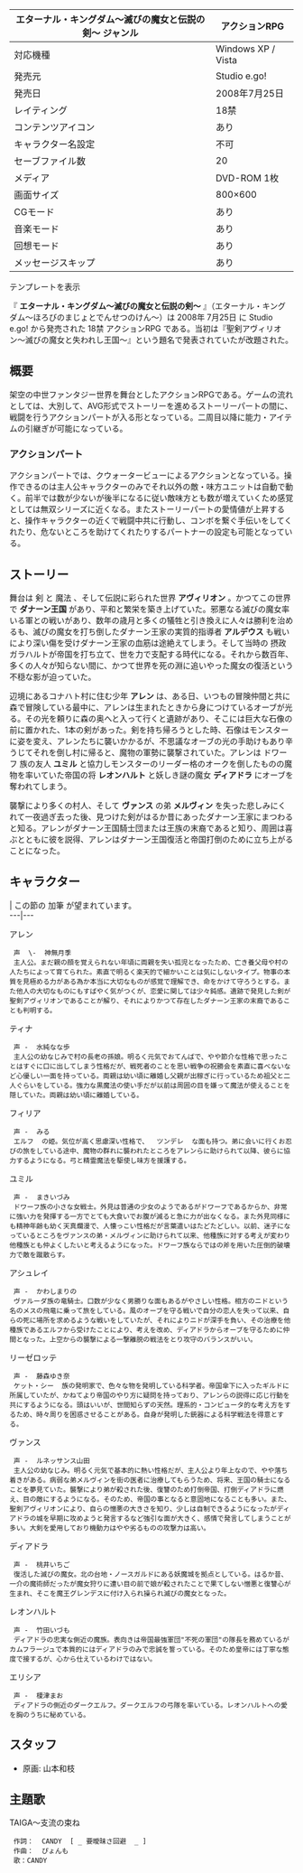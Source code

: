 エターナル・キングダム〜滅びの魔女と伝説の剣〜  ジャンル  |  アクションRPG   
---|---  
対応機種  |  Windows  XP  /  Vista   
発売元  |  Studio e.go!   
発売日  |  2008年7月25日   
レイティング  |  18禁   
コンテンツアイコン  |  あり   
キャラクター名設定  |  不可   
セーブファイル数  |  20   
メディア  |  DVD-ROM 1枚   
画面サイズ  |  800×600   
CGモード  |  あり   
音楽モード  |  あり   
回想モード  |  あり   
メッセージスキップ  |  あり   
テンプレートを表示  
  
『 **エターナル・キングダム〜滅びの魔女と伝説の剣〜** 』（エターナル・キングダム〜ほろびのまじょとでんせつのけん〜）は  2008年  7月25日
に  Studio e.go!  から発売された  18禁  アクションRPG
である。当初は『聖剣アヴィリオン〜滅びの魔女と失われし王国〜』という題名で発表されていたが改題された。

##  概要  

架空の中世ファンタジー世界を舞台としたアクションRPGである。ゲームの流れとしては、大別して、AVG形式でストーリーを進めるストーリーパートの間に、戦闘を行うアクションパートが入る形となっている。二周目以降に能力・アイテムの引継ぎが可能になっている。

###  アクションパート  

アクションパートでは、クウォータービューによるアクションとなっている。操作できるのは主人公キャラクターのみでそれ以外の敵・味方ユニットは自動で動く。前半では数が少ないが後半になるに従い敵味方とも数が増えていくため感覚としては無双シリーズに近くなる。またストーリーパートの愛情値が上昇すると、操作キャラクターの近くで戦闘中共に行動し、コンボを繋ぐ手伝いをしてくれたり、危ないところを助けてくれたりするパートナーの設定も可能となっている。

##  ストーリー  

舞台は  剣  と  魔法  、そして伝説に彩られた世界 **アヴィリオン** 。かつてこの世界で **ダナーン王国**
があり、平和と繁栄を築き上げていた。邪悪なる滅びの魔女率いる軍との戦いがあり、数年の歳月と多くの犠牲と引き換えに人々は勝利を治めるも、滅びの魔女を打ち倒したダナーン王家の実質的指導者
**アルデウス** も戦いにより深い傷を受けダナーン王家の血筋は途絶えてしまう。そして当時の  摂政
ガラハルトが帝国を打ち立て、世を力で支配する時代になる。それから数百年、多くの人々が知らない間に、かつて世界を死の淵に追いやった魔女の復活という不穏な影が迫っていた。

辺境にあるコナハト村に住む少年 **アレン**
は、ある日、いつもの冒険仲間と共に森で冒険している最中に、アレンは生まれたときから身につけているオーブが光る。その光を頼りに森の奥へと入って行くと遺跡があり、そこには巨大な石像の前に置かれた、1本の剣があった。剣を持ち帰ろうとした時、石像はモンスターに姿を変え、アレンたちに襲いかかるが、不思議なオーブの光の手助けもあり辛うじてそれを倒し村に帰ると、魔物の軍勢に襲撃されていた。アレンは
ドワーフ  族の友人 **ユミル** と協力しモンスターのリーダー格のオークを倒したものの魔物を率いていた帝国の将 **レオンハルト** と妖しき謎の魔女
**ディアドラ** にオーブを奪われてしまう。

襲撃により多くの村人、そして **ヴァンス** の弟 **メルヴィン**
を失った悲しみにくれて一夜過ぎ去った後、見つけた剣がはるか昔にあったダナーン王家にまつわると知る。アレンがダナーン王国騎士団または王族の末裔であると知り、周囲は喜ぶとともに彼を説得、アレンはダナーン王国復活と帝国打倒のために立ち上がることになった。

##  キャラクター  

|  この節の  加筆  が望まれています。  
---|---  
  
アレン

     声  \-  神無月季 
     主人公。まだ親の顔を覚えられない年頃に両親を失い孤児となったため、亡き養父母や村の人たちによって育てられた。素直で明るく楽天的で細かいことは気にしないタイプ。物事の本質を見極める力がある為か本当に大切なものが感覚で理解でき、命をかけて守ろうとする。また他人の大切なものにもすばやく気がつくが、恋愛に関しては少々鈍感。遺跡で発見した剣が聖剣アヴィリオンであることが解り、それによりかつて存在したダナーン王家の末裔であることも判明する。 
ティナ

     声 -  水純なな歩 
     主人公の幼なじみで村の長老の孫娘。明るく元気でおてんばで、やや節介な性格で思ったことはすぐに口に出してしまう性格だが、戦死者のことを思い戦争の祝勝会を素直に喜べないなど心優しい一面を持っている。両親は幼い頃に離婚し父親が出稼ぎに行っているため祖父と二人ぐらいをしている。強力な黒魔法の使い手だが以前は周囲の目を嫌って魔法が使えることを隠していた。両親は幼い頃に離婚している。 
フィリア

     声 -  みる 
     エルフ  の姫。気位が高く思慮深い性格で、  ツンデレ  な面も持つ。弟に会いに行くお忍びの旅をしている途中、魔物の群れに襲われたところをアレンらに助けられて以降、彼らに協力するようになる。弓と精霊魔法を駆使し味方を援護する。 
ユミル

     声 -  まきいづみ 
     ドワーフ族の小さな女戦士。外見は普通の少女のようであるがドワーフであるからか、非常に強い力を発揮する一方でとても大食いでお腹が減ると急に力が出なくなる。また外見同様にも精神年齢も幼く天真爛漫で、人懐っこい性格だが言葉遣いはたどたどしい。以前、迷子になっているところをヴァンスの弟・メルヴィンに助けられて以来、他種族に対する考えが変わり他種族とも仲よくしたいと考えるようになった。ドワーフ族ならではの斧を用いた圧倒的破壊力で敵を蹴散らす。 
アシュレイ

     声 -  かわしまりの 
     ヴァルーダ族の竜騎士。口数が少なく男勝りな面もあるがやさしい性格。相方のニドという名のメスの飛竜に乗って旅をしている。風のオーブを守る戦いで自分の恋人を失って以来、自らの死に場所を求めるような戦いをしていたが、それによりニドが深手を負い、その治療を他種族であるエルフから受けたことにより、考えを改め、ディアドラからオーブを守るために仲間となった。上空からの襲撃による一撃離脱の戦法をとり攻守のバランスがいい。 
リーゼロッテ

     声 -  藤森ゆき奈 
     ケット・シー  族の発明家で、色々な物を発明している科学者。帝国傘下に入ったギルドに所属していたが、かねてより帝国のやり方に疑問を持っており、アレンらの説得に応じ行動を共にするようになる。頭はいいが、世間知らずの天然。理系的・コンピュータ的な考え方をするため、時々周りを困惑させることがある。自身が発明した銃器による科学戦法を得意とする。 
ヴァンス

     声 -  ルネッサンス山田 
     主人公の幼なじみ。明るく元気で基本的に熱い性格だが、主人公より年上なので、やや落ち着きがある。病弱な弟メルヴィンを街の医者に治療してもらうため、将来、王国の騎士になることを夢見ていた。襲撃により弟が殺された後、復讐のため打倒帝国、打倒ディアドラに燃え、目の敵にするようになる。そのため、帝国の事となると意固地になることも多い。また、聖剣アヴィリオンにより、自らの憎悪の大きさを知り、少しは自制できるようになったがディアドラの城を早期に攻めようと発言するなど強引な面が大きく、感情で発言してしまうことが多い。大剣を愛用しており機動力はやや劣るものの攻撃力は高い。 
ディアドラ

     声 -  桃井いちご 
     復活した滅びの魔女。北の台地・ノースガルドにある妖魔城を拠点としている。はるか昔、一介の魔術師だったが魔女狩りに遭い目の前で娘が殺されたことで果てしない憎悪と復讐心が生まれ、そこを魔王グレンデスに付け入られ操られ滅びの魔女となった。 
レオンハルト

     声 -  竹田いづも 
     ディアドラの忠実な側近の魔族。表向きは帝国最強軍団"不死の軍団"の隊長を務めているがカムフラージュで本質的にはディアドラのみで忠誠を誓っている。そのため皇帝には丁寧な態度で接するが、心から仕えているわけではない。 
エリシア

     声 -  榎津まお 
     ディアドラの側近のダークエルフ。ダークエルフの弓隊を率いている。レオンハルトへの愛を胸のうちに秘めている。 

##  スタッフ  

  * 原画:  山本和枝 

##  主題歌  

TAIGA～支流の束ね

     作詞：  CANDY  [ _ 要曖昧さ回避  _ ] 
     作曲：  ぴょんも 
     歌：CANDY 

